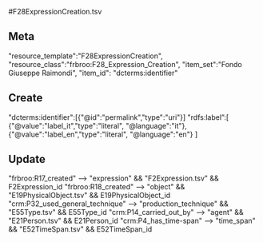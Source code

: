 #F28ExpressionCreation.tsv

## Meta
"resource_template":"F28ExpressionCreation",
"resource_class":"frbroo:F28_Expression_Creation",
"item_set":"Fondo Giuseppe Raimondi",
"item_id": "dcterms:identifier"

## Create
"dcterms:identifier":[{"@id":"permalink","type":"uri"}]
"rdfs:label”:[
{"@value":"label_it","type":"literal", "@language":"it"},
{"@value":"label_en","type":"literal", "@language":"en"}
]

## Update
"frbroo:R17_created" --> "expression" && "F2Expression.tsv" && F2Expression_id
"frbroo:R18_created" --> "object" && "E19PhysicalObject.tsv" && E19PhysicalObject_id
"crm:P32_used_general_technique" --> "production_technique" && "E55Type.tsv" && E55Type_id
"crm:P14_carried_out_by" --> "agent" && "E21Person.tsv" && E21Person_id
"crm:P4_has_time-span" --> "time_span" && "E52TimeSpan.tsv" && E52TimeSpan_id
 